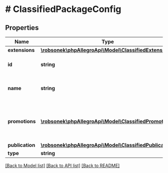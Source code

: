 # # ClassifiedPackageConfig

## Properties

Name | Type | Description | Notes
------------ | ------------- | ------------- | -------------
**extensions** | [**\robsonek\phpAllegroApi\Model\ClassifiedExtension[]**](ClassifiedExtension.md) |  | [optional]
**id** | **string** | The classifieds package ID. |
**name** | **string** | The classifieds package name. |
**promotions** | [**\robsonek\phpAllegroApi\Model\ClassifiedPromotion[]**](ClassifiedPromotion.md) | A list of additional promotions included in the package. | [optional]
**publication** | [**\robsonek\phpAllegroApi\Model\ClassifiedPublication**](ClassifiedPublication.md) |  | [optional]
**type** | **string** |  |

[[Back to Model list]](../../README.md#models) [[Back to API list]](../../README.md#endpoints) [[Back to README]](../../README.md)
